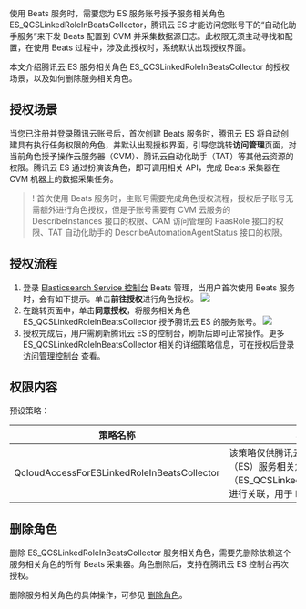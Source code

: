 使用 Beats 服务时，需要您为 ES 服务账号授予服务相关角色 ES_QCSLinkedRoleInBeatsCollector，腾讯云 ES 才能访问您账号下的“自动化助手服务”来下发 Beats 配置到 CVM 并采集数据源日志。此权限无须主动寻找和配置，在使用 Beats 过程中，涉及此授权时，系统默认出现授权界面。

本文介绍腾讯云 ES 服务相关角色 ES_QCSLinkedRoleInBeatsCollector 的授权场景，以及如何删除服务相关角色。  

## 授权场景
当您已注册并登录腾讯云账号后，首次创建 Beats 服务时，腾讯云 ES 将自动创建具有执行任务权限的角色，并默认出现授权界面，引导您跳转**访问管理**页面，对当前角色授予操作云服务器（CVM）、腾讯云自动化助手（TAT）等其他云资源的权限。腾讯云 ES 通过扮演该角色，即可调用相关 API，完成 Beats 采集器在 CVM 机器上的数据采集任务。

>! 首次使用 Beats 服务时，主账号需要完成角色授权流程，授权后子账号无需额外进行角色授权，但是子账号需要有 CVM 云服务的 DescribeInstances 接口的权限、CAM 访问管理的 PaasRole 接口的权限、TAT 自动化助手的 DescribeAutomationAgentStatus 接口的权限。

## 授权流程
1. 登录 [Elasticsearch Service 控制台](https://console.cloud.tencent.com/es/beats) Beats 管理，当用户首次使用 Beats 服务时，会有如下提示。单击**前往授权**进行角色授权。
![](https://qcloudimg.tencent-cloud.cn/raw/10b0e36ca89f879e6f571c84f2be82f0.png)
2. 在跳转页面中，单击**同意授权**，将服务相关角色 ES_QCSLinkedRoleInBeatsCollector 授予腾讯云 ES 的服务账号。
![](https://qcloudimg.tencent-cloud.cn/raw/071ffabddf5e536846a4dfd3b8c65c95.png)
3. 授权完成后，用户需刷新腾讯云 ES 的控制台，刷新后即可正常操作。更多 ES_QCSLinkedRoleInBeatsCollector 相关的详细策略信息，可在授权后登录 [访问管理控制台](https://console.cloud.tencent.com/cam/policy) 查看。

## 权限内容
预设策略：

| 策略名称                                    | 权限说明                                                     |
| ------------------------------------------- | ------------------------------------------------------------ |
| QcloudAccessForESLinkedRoleInBeatsCollector | 该策略仅供腾讯云 Elasticsearch Service（ES）服务相关角色（ES_QCSLinkedRoleInBeatsCollector）进行关联，用于 ES 访问其他云服务资源 |

## 删除角色
删除 ES_QCSLinkedRoleInBeatsCollector 服务相关角色，需要先删除依赖这个服务相关角色的所有 Beats 采集器。角色删除后，支持在腾讯云 ES 控制台再次授权。

删除服务相关角色的具体操作，可参见 [删除角色](https://cloud.tencent.com/document/product/598/19388)。
